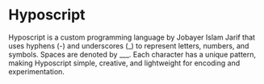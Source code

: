# Hyposcript
Hyposcript is a custom programming language by Jobayer Islam Jarif that uses hyphens (-) and underscores (_) to represent letters, numbers, and symbols. Spaces are denoted by ___. Each character has a unique pattern, making Hyposcript simple, creative, and lightweight for encoding and experimentation.
